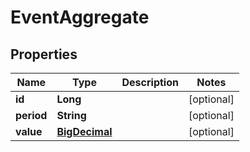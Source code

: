 # EventAggregate

## Properties
Name | Type | Description | Notes
------------ | ------------- | ------------- | -------------
**id** | **Long** |  |  [optional]
**period** | **String** |  |  [optional]
**value** | [**BigDecimal**](BigDecimal.md) |  |  [optional]
